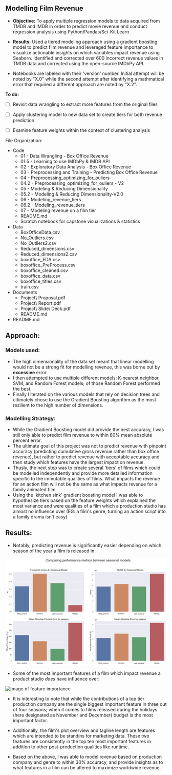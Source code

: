 ## Modelling Film Revenue 

- **Objective:** To apply multiple regression models to data acquired from TMDB and IMDB in order to predict movie revenue and conduct regression analysis using Python/Pandas/Sci-Kit Learn

- **Results:** Used a tiered modeling approach using a gradient boosting model to predict film revenue and leveraged feature importance to visualize actionable insights on which variables impact revenue using Seaborn.  Identified and corrected over 600 incorrect revenue values in TMDB  data and corrected using the open-source IMDbPy API.


- Notebooks are labeled with their 'version' number.  Initial attempt will be noted by "X.0" while the second attempt after identifying a mathmatical error that required a different approach are noted by "X.2".  

**To do:**

- [ ] Revisit data wrangling to extract more features from the original files

- [ ] Apply clustering model to new data set to create tiers for both revenue prediction

- [ ] Examine feature weights within the context of clustering analysis

File Organization:

- Code
  - 01 - Data Wrangling - Box Office Revenue
  - 01.5 - Learning to use IMDbPy & IMDB API
  - 02 - Exploratory Data Analysis - Box Office Revenue
  - 03 - Preprocessing and Training - Predicting Box Office Revenue
  - 04 - Preprocessing_optimizing_for_ouliers
  - 04.2 - Preprocessing_optimizing_for_ouliers - V2
  - 05 - Modeling & Reducing Dimensionality
  - 05.2 - Modeling & Reducing Dimensionality-V2.0
  - 06 - Modeling_revenue_tiers
  - 06.2 - Modeling_revenue_tiers
  - 07 - Modeling revenue on a film tier
  - README.md
  - Scratch notebook for capstone visualizations & statistics
- Data
  - BoxOfficeData.csv
  - No_Outliers.csv
  - No_Outliers2.csv
  - Reduced_dimensions.csv
  - Reduced_dimensions2.csv
  - boxoffice_EDA.csv
  - boxoffice_PreProcess.csv
  - boxoffice_cleaned.csv
  - boxoffice_data.csv
  - boxoffice_titles.csv
  - train.csv
- Documents
  - Project\ Proposal.pdf
  - Project\ Report.pdf
  - Project\ Slide\ Deck.pdf
  - README.md
- README.md



## Approach:

### Models used:
 
- The high dimensionality of the data set meant that linear modelling would not be a strong fit for modelling revenue, this was borne out by **excessive** error
- I then attempted to use multiple different models: K-nearest neighbor, SVM, and Random Forest models; of those Random Forest performed the best.
- Finally I iterated on the various models that rely on decision trees and ultimately chose to use the Gradient Boosting algorithm as the most resilient to the       high number of dimensions.
    
### Modelling Strategy:

- While the Gradient Boosting model did provide the best accuracy, I was still only able to predict film revenue to within 80% mean absolute percent error.
- The ultimate goal of this project was not to predict revenue with pinpoint accuracy (predicting cumulative gross revenue rather than box office
      revenue), but rather to predict revenue with acceptable accuracy and then study which features have the largest impact on revenue. 
- Thusly, the next step was to create several 'tiers' of films which could be modelled independently and provide more detailed information specific to the immutable qualities of films.  What impacts the revenue for an action film will not be the same as what impacts revenue for a family animated film.
- Using the 'kitchen sink' gradient boosting model I was able to hypothesize tiers based on the feature weights which explained the most variance and were qualities of a film which a production studio has almost no influence over (EG: a film's genre, turning an action script into a family drama isn't easy)
      
## Results:
    
- Notably, predicting revenue is significantly easier depending on which season of the year a film is released in: 
    
![image of seasonal accuracy](https://raw.githubusercontent.com/NickD-Dean/Springboard/main/Capstone%20Project%202/Documents/Seasonal%20error.png)

- Some of the most important features of a film which impact revenue a product studio *does* have influence over: 
    
![image of feature importance](https://raw.githubusercontent.com/NickD-Dean/Springboard/main/Capstone%20Project%202/Documents/Feature%importance.png)
    
- It is interesting to note that while the contributions of a top tier production company are the single biggest important feature in three out of four seasons; when it comes to films released during the holidays (here designated as November and December) budget is the most important factor.
      
- Additionally, the film's plot overview and tagline length are features which are intended to be standins for marketing data.  These two features are consistently in the top ten most important features in addition to other post-production qualities like runtime. 
      
- Based on the above, I was able to model revenue based on production company and genre to within 30% accuracy, and provide insights as to what features in a film can be altered to maximize worldwide revenue.
